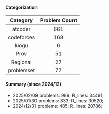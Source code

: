 #### Categorization
| Category      | Problem Count |
|:-----------:|:--------:|
|atcoder | 661|
|codeforces | 168|
|luogu | 6|
|Prov | 51|
|Regional | 27|
|problemset | 77|


#### Summary (since 2024/12)
- 2025/02/09   problems: 989;   R_lines: 34491;
- 2025/01/30   problems: 833;   R_lines: 30520;
- 2024/12/31   problems: 485;   R_lines: 20786;